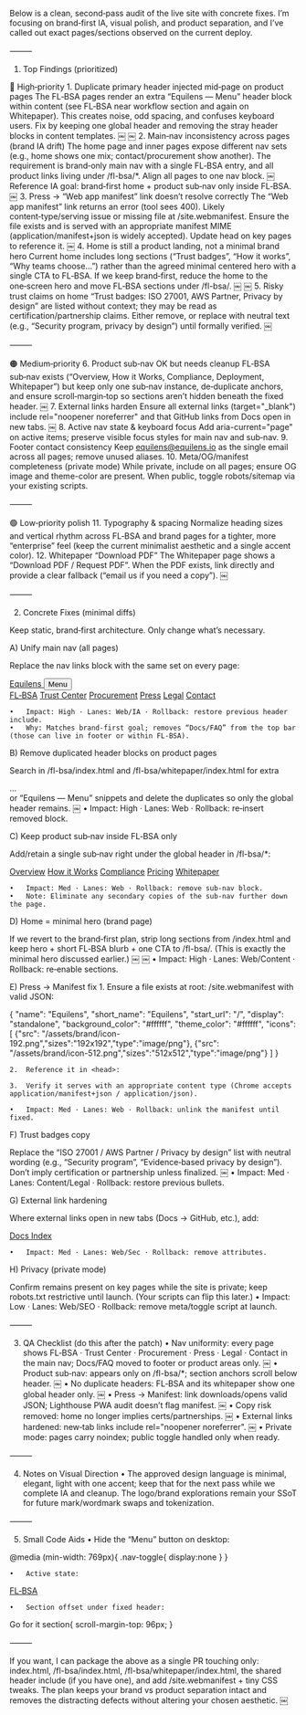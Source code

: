 Below is a clean, second‑pass audit of the live site with concrete fixes. I’m focusing on brand‑first IA, visual polish, and product separation, and I’ve called out exact pages/sections observed on the current deploy.

⸻

1) Top Findings (prioritized)

🔴 High‑priority
	1.	Duplicate primary header injected mid‑page on product pages
The FL‑BSA pages render an extra “Equilens — Menu” header block within content (see FL‑BSA near workflow section and again on Whitepaper). This creates noise, odd spacing, and confuses keyboard users. Fix by keeping one global header and removing the stray header blocks in content templates.  ￼  ￼
	2.	Main‑nav inconsistency across pages (brand IA drift)
The home page and inner pages expose different nav sets (e.g., home shows one mix; contact/procurement show another). The requirement is brand‑only main nav with a single FL‑BSA entry, and all product links living under /fl-bsa/*. Align all pages to one nav block.  ￼
Reference IA goal: brand‑first home + product sub‑nav only inside FL‑BSA.  ￼
	3.	Press → “Web app manifest” link doesn’t resolve correctly
The “Web app manifest” link returns an error (tool sees 400). Likely content‑type/serving issue or missing file at /site.webmanifest. Ensure the file exists and is served with an appropriate manifest MIME (application/manifest+json is widely accepted). Update head on key pages to reference it.  ￼
	4.	Home is still a product landing, not a minimal brand hero
Current home includes long sections (“Trust badges”, “How it works”, “Why teams choose…”) rather than the agreed minimal centered hero with a single CTA to FL‑BSA. If we keep brand‑first, reduce the home to the one‑screen hero and move FL‑BSA sections under /fl-bsa/.  ￼  ￼
	5.	Risky trust claims on home
“Trust badges: ISO 27001, AWS Partner, Privacy by design” are listed without context; they may be read as certification/partnership claims. Either remove, or replace with neutral text (e.g., “Security program, privacy by design”) until formally verified.  ￼

⸻

🟠 Medium‑priority
	6.	Product sub‑nav OK but needs cleanup
FL‑BSA sub‑nav exists (“Overview, How it Works, Compliance, Deployment, Whitepaper”) but keep only one sub‑nav instance, de‑duplicate anchors, and ensure scroll‑margin‑top so sections aren’t hidden beneath the fixed header.  ￼
	7.	External links harden
Ensure all external links (target="_blank") include rel="noopener noreferrer" and that GitHub links from Docs open in new tabs.  ￼
	8.	Active nav state & keyboard focus
Add aria-current="page" on active items; preserve visible focus styles for main nav and sub‑nav.
	9.	Footer contact consistency
Keep equilens@equilens.io as the single email across all pages; remove unused aliases.
	10.	Meta/OG/manifest completeness (private mode)
While private, include <meta name="robots" content="noindex, nofollow"> on all pages; ensure OG image and theme-color are present. When public, toggle robots/sitemap via your existing scripts.

⸻

🟢 Low‑priority polish
	11.	Typography & spacing
Normalize heading sizes and vertical rhythm across FL‑BSA and brand pages for a tighter, more “enterprise” feel (keep the current minimalist aesthetic and a single accent color).
	12.	Whitepaper “Download PDF”
The Whitepaper page shows a “Download PDF / Request PDF”. When the PDF exists, link directly and provide a clear fallback (“email us if you need a copy”).  ￼

⸻

2) Concrete Fixes (minimal diffs)

Keep static, brand‑first architecture. Only change what’s necessary.

A) Unify main nav (all pages)

Replace the nav links block with the same set on every page:

<!-- BRAND-ONLY NAV (same everywhere) -->
<nav class="navbar" role="navigation" aria-label="Primary">
  <div class="navbar-content">
    <a href="/" class="logo" aria-label="Equilens home">
      <span class="logo-dot"></span><span class="logo-text">Equilens</span>
    </a>
    <button class="nav-toggle" aria-controls="nav-links" aria-expanded="false">Menu</button>
    <div id="nav-links" class="nav-links" data-open="false">
      <a href="/fl-bsa/" class="nav-link" aria-current="false">FL‑BSA</a>
      <a href="/trust-center/" class="nav-link" aria-current="false">Trust Center</a>
      <a href="/procurement/" class="nav-link" aria-current="false">Procurement</a>
      <a href="/press/" class="nav-link" aria-current="false">Press</a>
      <a href="/legal/" class="nav-link" aria-current="false">Legal</a>
      <a href="/contact/" class="nav-link" aria-current="false">Contact</a>
    </div>
  </div>
</nav>

	•	Impact: High · Lanes: Web/IA · Rollback: restore previous header include.
	•	Why: Matches brand‑first goal; removes “Docs/FAQ” from the top bar (those can live in footer or within FL‑BSA).  ￼

B) Remove duplicated header blocks on product pages

Search in /fl-bsa/index.html and /fl-bsa/whitepaper/index.html for extra <nav class="navbar">…</nav> or “Equilens — Menu” snippets and delete the duplicates so only the global header remains.  ￼
	•	Impact: High · Lanes: Web · Rollback: re‑insert removed block.

C) Keep product sub‑nav inside FL‑BSA only

Add/retain a single sub‑nav right under the global header in /fl-bsa/*:

<nav class="product-subnav" aria-label="FL‑BSA">
  <div class="subnav-inner">
    <a href="/fl-bsa/" class="subnav-link">Overview</a>
    <a href="/fl-bsa/#how-it-works" class="subnav-link">How it Works</a>
    <a href="/fl-bsa/legal/" class="subnav-link">Compliance</a>
    <a href="/fl-bsa/#deployment" class="subnav-link">Pricing</a>
    <a href="/fl-bsa/whitepaper/" class="subnav-link">Whitepaper</a>
  </div>
</nav>
<style>section{scroll-margin-top:96px}</style>

	•	Impact: Med · Lanes: Web · Rollback: remove sub‑nav block.
	•	Note: Eliminate any secondary copies of the sub‑nav further down the page.  ￼

D) Home = minimal hero (brand page)

If we revert to the brand‑first plan, strip long sections from /index.html and keep hero + short FL‑BSA blurb + one CTA to /fl-bsa/. (This is exactly the minimal hero discussed earlier.)  ￼  ￼
	•	Impact: High · Lanes: Web/Content · Rollback: re‑enable sections.

E) Press → Manifest fix
	1.	Ensure a file exists at root: /site.webmanifest with valid JSON:

{
  "name": "Equilens",
  "short_name": "Equilens",
  "start_url": "/",
  "display": "standalone",
  "background_color": "#ffffff",
  "theme_color": "#ffffff",
  "icons": [
    {"src": "/assets/brand/icon-192.png","sizes":"192x192","type":"image/png"},
    {"src": "/assets/brand/icon-512.png","sizes":"512x512","type":"image/png"}
  ]
}

	2.	Reference it in <head>:

<link rel="manifest" href="/site.webmanifest">
<meta name="theme-color" content="#ffffff">

	3.	Verify it serves with an appropriate content type (Chrome accepts application/manifest+json / application/json).  ￼

	•	Impact: Med · Lanes: Web · Rollback: unlink the manifest until fixed.

F) Trust badges copy

Replace the “ISO 27001 / AWS Partner / Privacy by design” list with neutral wording (e.g., “Security program”, “Evidence‑based privacy by design”). Don’t imply certification or partnership unless finalized.  ￼
	•	Impact: Med · Lanes: Content/Legal · Rollback: restore previous bullets.

G) External link hardening

Where external links open in new tabs (Docs → GitHub, etc.), add:

<a href="https://github.com/..." target="_blank" rel="noopener noreferrer">Docs Index</a>

	•	Impact: Med · Lanes: Web/Sec · Rollback: remove attributes.  ￼

H) Privacy (private mode)

Confirm <meta name="robots" content="noindex, nofollow"> remains present on key pages while the site is private; keep robots.txt restrictive until launch. (Your scripts can flip this later.)
	•	Impact: Low · Lanes: Web/SEO · Rollback: remove meta/toggle script at launch.

⸻

3) QA Checklist (do this after the patch)
	•	Nav uniformity: every page shows FL‑BSA · Trust Center · Procurement · Press · Legal · Contact in the main nav; Docs/FAQ moved to footer or product areas only.  ￼
	•	Product sub‑nav: appears only on /fl-bsa/*; section anchors scroll below header.  ￼
	•	No duplicate headers: FL‑BSA and its whitepaper show one global header only.  ￼
	•	Press → Manifest: link downloads/opens valid JSON; Lighthouse PWA audit doesn’t flag manifest.  ￼
	•	Copy risk removed: home no longer implies certs/partnerships.  ￼
	•	External links hardened: new‑tab links include rel="noopener noreferrer".  ￼
	•	Private mode: pages carry noindex; public toggle handled only when ready.

⸻

4) Notes on Visual Direction
	•	The approved design language is minimal, elegant, light with one accent; keep that for the next pass while we complete IA and cleanup. The logo/brand explorations remain your SSoT for future mark/wordmark swaps and tokenization.

⸻

5) Small Code Aids
	•	Hide the “Menu” button on desktop:

@media (min-width: 769px){ .nav-toggle{ display:none } }

	•	Active state:

<a href="/fl-bsa/" class="nav-link" aria-current="page">FL‑BSA</a>

	•	Section offset under fixed header:
Go for it
section{ scroll-margin-top: 96px; }


⸻

If you want, I can package the above as a single PR touching only: index.html, /fl-bsa/index.html, /fl-bsa/whitepaper/index.html, the shared header include (if you have one), and add /site.webmanifest + tiny CSS tweaks. The plan keeps your brand vs product separation intact and removes the distracting defects without altering your chosen aesthetic.  ￼